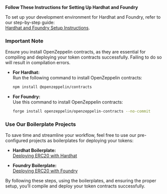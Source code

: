 **Follow These Instructions for Setting Up Hardhat and Foundry**  

To set up your development environment for Hardhat and Foundry, refer to our step-by-step guide:  
[Hardhat and Foundry Setup Instructions](https://github.com/Build-Deploy-Scale-with-Lisk/Lisk-Tutorials/tree/main/week-one/hardhat-and-foundry).  

### **Important Note**  
Ensure you install OpenZeppelin contracts, as they are essential for compiling and deploying your token contracts successfully. Failing to do so will result in compilation errors.  

- **For Hardhat:**  
  Run the following command to install OpenZeppelin contracts:  
  ```bash
  npm install @openzeppelin/contracts
  ```  

- **For Foundry:**  
  Use this command to install OpenZeppelin contracts:  
  ```bash
  forge install openzeppelin/openzeppelin-contracts --no-commit
  ```  

### **Use Our Boilerplate Projects**  
To save time and streamline your workflow, feel free to use our pre-configured projects as boilerplates for deploying your tokens:  
- **Hardhat Boilerplate:**  
  [Deploying ERC20 with Hardhat](https://github.com/Build-Deploy-Scale-with-Lisk/Lisk-Tutorials/tree/main/week-two/deploying-erc20/deployingWithHardhat)  

- **Foundry Boilerplate:**  
  [Deploying ERC20 with Foundry](https://github.com/Build-Deploy-Scale-with-Lisk/Lisk-Tutorials/tree/main/week-two/deploying-erc20/deployingWithFoundry)  

By following these steps, using the boilerplates, and ensuring the proper setup, you’ll compile and deploy your token contracts successfully.
